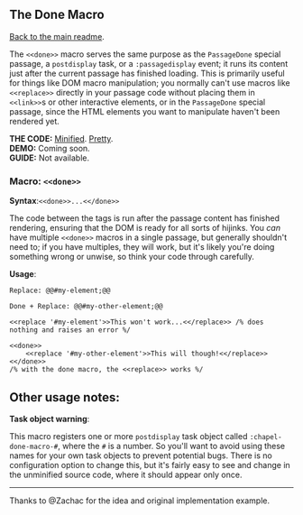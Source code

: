 ## The Done Macro

[Back to the main readme](./README.md).

The `<<done>>` macro serves the same purpose as the `PassageDone` special passage, a `postdisplay` task, or a `:passagedisplay` event; it runs its content just after the current passage has finished loading.  This is primarily useful for things like DOM macro manipulation; you normally can't use macros like `<<replace>>` directly in your passage code without placing them in `<<link>>`s or other interactive elements, or in the `PassageDone` special passage, since the HTML elements you want to manipulate haven't been rendered yet.

**THE CODE:** [Minified](https://github.com/ChapelR/custom-macros-for-sugarcube-2/blob/master/scripts/minified/done.min.js). [Pretty](https://github.com/ChapelR/custom-macros-for-sugarcube-2/blob/master/scripts/done.js).  
**DEMO:** Coming soon.  
**GUIDE:** Not available.

### Macro: `<<done>>`

**Syntax**:`<<done>>...<</done>>`

The code between the tags is run after the passage content has finished rendering, ensuring that the DOM is ready for all sorts of hijinks.  You *can* have multiple `<<done>>` macros in a single passage, but generally shouldn't need to; if you have multiples, they will work, but it's likely you're doing something wrong or unwise, so think your code through carefully.

**Usage**:
```
Replace: @@#my-element;@@

Done + Replace: @@#my-other-element;@@

<<replace '#my-element'>>This won't work...<</replace>> /% does nothing and raises an error %/

<<done>>
	<<replace '#my-other-element'>>This will though!<</replace>>
<</done>>
/% with the done macro, the <<replace>> works %/
```

## Other usage notes:

**Task object warning**:

This macro registers one or more `postdisplay` task object called `:chapel-done-macro-#`, where the `#` is a number. So you'll want to avoid using these names for your own task objects to prevent potential bugs.  There is no configuration option to change this, but it's fairly easy to see and change in the unminified source code, where it should appear only once.

-----

Thanks to @Zachac for the idea and original implementation example.